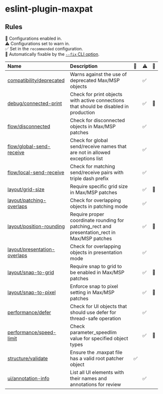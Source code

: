 # eslint-plugin-maxpat

## Rules

 <!-- begin auto-generated rules list -->

💼 Configurations enabled in.\
⚠️ Configurations set to warn in.\
✅ Set in the `recommended` configuration.\
🔧 Automatically fixable by the [`--fix` CLI option](https://eslint.org/docs/user-guide/command-line-interface#--fix).

| Name                                                                       | Description                                                                                   | 💼 | ⚠️ | 🔧 |
| :------------------------------------------------------------------------- | :-------------------------------------------------------------------------------------------- | :- | :- | :- |
| [compatibility/deprecated](docs/rules/compatibility/deprecated.md)         | Warns against the use of deprecated Max/MSP objects                                           |    | ✅  |    |
| [debug/connected-print](docs/rules/debug/connected-print.md)               | Check for print objects with active connections that should be disabled in production         |    | ✅  | 🔧 |
| [flow/disconnected](docs/rules/flow/disconnected.md)                       | Check for disconnected objects in Max/MSP patches                                             |    | ✅  |    |
| [flow/global-send-receive](docs/rules/flow/global-send-receive.md)         | Check for global send/receive names that are not in allowed exceptions list                   |    | ✅  |    |
| [flow/local-send-receive](docs/rules/flow/local-send-receive.md)           | Check for matching send/receive pairs with triple dash prefix                                 |    | ✅  |    |
| [layout/grid-size](docs/rules/layout/grid-size.md)                         | Require specific grid size in Max/MSP patches                                                 |    | ✅  | 🔧 |
| [layout/patching-overlaps](docs/rules/layout/patching-overlaps.md)         | Check for overlapping objects in patching mode                                                |    | ✅  |    |
| [layout/position-rounding](docs/rules/layout/position-rounding.md)         | Require proper coordinate rounding for patching_rect and presentation_rect in Max/MSP patches |    | ✅  | 🔧 |
| [layout/presentation-overlaps](docs/rules/layout/presentation-overlaps.md) | Check for overlapping objects in presentation mode                                            |    | ✅  |    |
| [layout/snap-to-grid](docs/rules/layout/snap-to-grid.md)                   | Require snap to grid to be enabled in Max/MSP patches                                         |    | ✅  | 🔧 |
| [layout/snap-to-pixel](docs/rules/layout/snap-to-pixel.md)                 | Enforce snap to pixel setting in Max/MSP patches                                              |    | ✅  | 🔧 |
| [performance/defer](docs/rules/performance/defer.md)                       | Check for UI objects that should use defer for thread-safe operation                          |    | ✅  |    |
| [performance/speed-limit](docs/rules/performance/speed-limit.md)           | Check parameter_speedlim value for specified object types                                     |    | ✅  | 🔧 |
| [structure/validate](docs/rules/structure/validate.md)                     | Ensure the .maxpat file has a valid root patcher object                                       | ✅  |    |    |
| [ui/annotation-info](docs/rules/ui/annotation-info.md)                     | List all UI elements with their names and annotations for review                              |    | ✅  |    |

<!-- end auto-generated rules list -->
